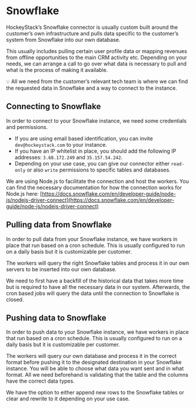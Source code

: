 # Snowflake

HockeyStack’s Snowflake connector is usually custom built around the customer’s own infrastructure and pulls data specific to the customer’s system from Snowflake into our own database.

This usually includes pulling certain user profile data or mapping revenues from offline opportunities to the main CRM activity etc. Depending on your needs, we can arrange a call to go over what data is necessary to pull and what is the process of making it available.

<aside>
💡 All we need from the customer’s relevant tech team is where we can find the requested data in Snowflake and a way to connect to the instance.

</aside>

## Connecting to Snowflake

In order to connect to your Snowflake instance, we need some credentials and permissions.

- If you are using email based identification, you can invite `dev@hockeystack.com` to your instance.
- If you have an IP whitelist in place,  you should add the following IP addresses: `3.68.172.249` and `35.157.54.242`.
- Depending on your use case, you can give our connector either `read-only` or also `write` permissions to specific tables and databases.

We are using Node.js to facilitate the connection and host the workers. You can find the necessary documentation for how the connection works for Node.js here: [https://docs.snowflake.com/en/developer-guide/node-js/nodejs-driver-connect](https://docs.snowflake.com/en/developer-guide/node-js/nodejs-driver-connect)

## Pulling data from Snowflake

In order to pull data from your Snowflake instance, we have workers in place that run based on a cron schedule. This is usually configured to run on a daily basis but it is customizable per customer.

The workers will query the right Snowflake tables and process it in our own servers to be inserted into our own database.

We need to first have a backfill of the historical data that takes more time but is required to have all the necessary data in our system. Afterwards, the cron based jobs will query the data until the connection to Snowflake is closed.

## Pushing data to Snowflake

In order to push data to your Snowflake instance, we have workers in place that run based on a cron schedule. This is usually configured to run on a daily basis but it is customizable per customer.

The workers will query our own database and process it in the correct format before pushing it to the designated destination in your Snowflake instance. You will be able to choose what data you want sent and in what format. All we need beforehand is validating that the table and the columns have the correct data types.

We have the option to either append new rows to the Snowflake tables or clear and rewrite to it depending on your use case.